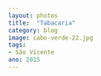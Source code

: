 ```yaml
---
layout: photos
title:  "Tabacaria"
category: blog
image: cabo-verde-22.jpg
tags:
- São Vicente
ano: 2015
---
```




